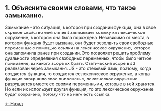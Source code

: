 ## 1. Объясните своими словами, что такое замыкание.
Замыкание - это ситуация, в которой при создании функции, она в свое скрытое свойство environment записывает ссылку на лексическое окружение, в котором она была порождена. Независимо от места, в котором функция будет вызвана, она будет резолвить свои свободные переменные с помощью ссылки на лексическое окружение, которое она запомнила ранее при создании. Это позволяет решить проблему дуальности определения свободных переменных, чтобы было четкое понимание, из какого scope их брать. Статический scope в JS реализован через замыкания. JS - это стековый язык, поэтому, когда создается функция, то создается ее лексическое окружение, а когда функция завершила свое выполнение, лексическое окружение разрушается вместе со своими переменными, которые в ней хранятся. Но если их использует другая функция, то это лексическое окружение будет сохранено, потому что на него есть ссылка.        

[← Назад](../readme.md)

